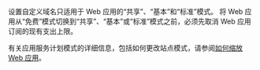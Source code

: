设置自定义域名只适用于 Web 应用的“共享”、“基本”和“标准”模式。 将 Web 应用从“免费”模式切换到“共享”、“基本”或“标准”模式之前，必须先取消 Web 应用订阅的现有支出上限。 

有关应用服务计划模式的详细信息，包括如何更改站点模式，请参阅[如何缩放 Web 应用](../articles/app-service-web/web-sites-scale.md)。